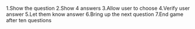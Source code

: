 1.Show the question
2.Show 4 answers
3.Allow user to choose
4.Verify user answer
5.Let them know answer
6.Bring up the next question
7.End game after ten questions